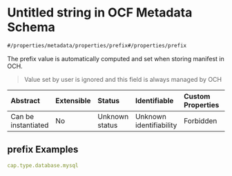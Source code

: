 # Untitled string in OCF Metadata Schema

```txt
#/properties/metadata/properties/prefix#/properties/prefix
```

The prefix value is automatically computed and set when storing manifest in OCH.

> Value set by user is ignored and this field is always managed by OCH

| Abstract            | Extensible | Status         | Identifiable            | Custom Properties | Additional Properties | Access Restrictions | Defined In                                                                       |
| :------------------ | :--------- | :------------- | :---------------------- | :---------------- | :-------------------- | :------------------ | :------------------------------------------------------------------------------- |
| Can be instantiated | No         | Unknown status | Unknown identifiability | Forbidden         | Allowed               | none                | [metadata.json*](../../../../ocf-spec/0.0.1/schema/common/metadata.json "open original schema") |

## prefix Examples

```yaml
cap.type.database.mysql

```

